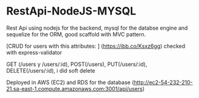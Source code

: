 # RestApi-NodeJS-MYSQL
Rest Api using nodejs for the backend, mysql for the databse engine and sequelize for the ORM, good scaffold with MVC pattern.

[CRUD for users with this attributes: ] (https://ibb.co/Ksxz6gg)
checked with express-validator

GET (/users y /users/:id), POST(/users), PUT(/users/:id), DELETE(/users/:id), i did soft delete

Deployed in AWS (EC2) and RDS for the database
(http://ec2-54-232-210-21.sa-east-1.compute.amazonaws.com:3001/api/users)

